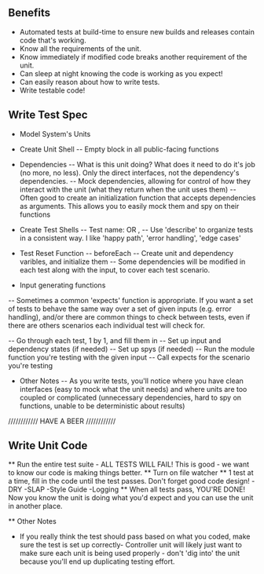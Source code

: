 Benefits
------------------------------------------------------------------

- Automated tests at build-time to ensure new builds and releases contain code that's working.
- Know all the requirements of the unit.
- Know immediately if modified code breaks another requirement of the unit.
- Can sleep at night knowing the code is working as you expect!
- Can easily reason about how to write tests.
- Write testable code!


Write Test Spec
------------------------------------------------------------------

- Model System's Units

- Create Unit Shell
-- Empty block in all public-facing functions

- Dependencies
-- What is this unit doing?  What does it need to do it's job (no more, no less).  Only the direct interfaces, not the dependency's dependencies.
-- Mock dependencies, allowing for control of how they interact with the unit (what they return when the unit uses them)
-- Often good to create an initialization function that accepts dependencies as arguments.  This allows you to easily mock them and spy on their functions

- Create Test Shells
-- Test name: <unit> <does something> <when something> OR <when something>, <unit> <does something>
-- Use 'describe' to organize tests in a consistent way.  I like 'happy path', 'error handling', 'edge cases'

- Test Reset Function
-- beforeEach
-- Create unit and dependency varibles, and initialize them
-- Some dependencies will be modified in each test along with the input, to cover each test scenario.

- Input generating functions

-- Sometimes a common 'expects' function is appropriate.  If you want a set of tests to behave the same way over a set of given inputs (e.g. error handling), and/or there are common things to check between tests, even if there are others scenarios each individual test will check for.

-- Go through each test, 1 by 1, and fill them in
-- Set up input and dependency states (if needed)
-- Set up spys (if needed)
-- Run the module function you're testing with the given input
-- Call expects for the scenario you're testing

- Other Notes
-- As you write tests, you'll notice where you have clean interfaces (easy to mock what the unit needs) and where units are too coupled or complicated (unnecessary dependencies, hard to spy on functions, unable to be deterministic about results)

//////////// HAVE A BEER ////////////


Write Unit Code
--------------------------------------------------------------------

** Run the entire test suite - ALL TESTS WILL FAIL! This is good - we want to know our code is making things better.
** Turn on file watcher
** 1 test at a time, fill in the code until the test passes.  Don't forget good code design!
-DRY
-SLAP
-Style Guide
-Logging
** When all tests pass, YOU'RE DONE! Now you know the unit is doing what you'd expect and you can use the unit in another place.


** Other Notes
- If you really think the test should pass based on what you coded, make sure the test is set up correctly- Controller unit will likely just want to make sure each unit is being used properly - don't 'dig into' the unit because you'll end up duplicating testing effort.
